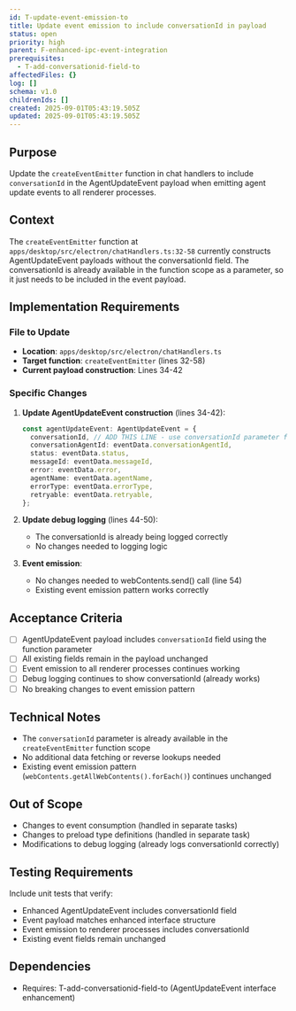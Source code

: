 ```yaml
---
id: T-update-event-emission-to
title: Update event emission to include conversationId in payload
status: open
priority: high
parent: F-enhanced-ipc-event-integration
prerequisites:
  - T-add-conversationid-field-to
affectedFiles: {}
log: []
schema: v1.0
childrenIds: []
created: 2025-09-01T05:43:19.505Z
updated: 2025-09-01T05:43:19.505Z
---
```


## Purpose

Update the `createEventEmitter` function in chat handlers to include `conversationId` in the AgentUpdateEvent payload when emitting agent update events to all renderer processes.

## Context

The `createEventEmitter` function at `apps/desktop/src/electron/chatHandlers.ts:32-58` currently constructs AgentUpdateEvent payloads without the conversationId field. The conversationId is already available in the function scope as a parameter, so it just needs to be included in the event payload.

## Implementation Requirements

### File to Update

- **Location**: `apps/desktop/src/electron/chatHandlers.ts`
- **Target function**: `createEventEmitter` (lines 32-58)
- **Current payload construction**: Lines 34-42

### Specific Changes

1. **Update AgentUpdateEvent construction** (lines 34-42):

   ```typescript
   const agentUpdateEvent: AgentUpdateEvent = {
     conversationId, // ADD THIS LINE - use conversationId parameter from function scope
     conversationAgentId: eventData.conversationAgentId,
     status: eventData.status,
     messageId: eventData.messageId,
     error: eventData.error,
     agentName: eventData.agentName,
     errorType: eventData.errorType,
     retryable: eventData.retryable,
   };
   ```

2. **Update debug logging** (lines 44-50):
   - The conversationId is already being logged correctly
   - No changes needed to logging logic

3. **Event emission**:
   - No changes needed to webContents.send() call (line 54)
   - Existing event emission pattern works correctly

## Acceptance Criteria

- [ ] AgentUpdateEvent payload includes `conversationId` field using the function parameter
- [ ] All existing fields remain in the payload unchanged
- [ ] Event emission to all renderer processes continues working
- [ ] Debug logging continues to show conversationId (already works)
- [ ] No breaking changes to event emission pattern

## Technical Notes

- The `conversationId` parameter is already available in the `createEventEmitter` function scope
- No additional data fetching or reverse lookups needed
- Existing event emission pattern (`webContents.getAllWebContents().forEach()`) continues unchanged

## Out of Scope

- Changes to event consumption (handled in separate tasks)
- Changes to preload type definitions (handled in separate task)
- Modifications to debug logging (already logs conversationId correctly)

## Testing Requirements

Include unit tests that verify:

- Enhanced AgentUpdateEvent includes conversationId field
- Event payload matches enhanced interface structure
- Event emission to renderer processes includes conversationId
- Existing event fields remain unchanged

## Dependencies

- Requires: T-add-conversationid-field-to (AgentUpdateEvent interface enhancement)
